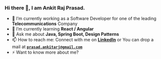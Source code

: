### Hi there 👋, I am Ankit Raj Prasad.

- 🔭 I’m currently working as a Software Developer for one of the leading **Telecommunications** Company
- 🌱 I’m currently learning **React / Angular**
- 💬 Ask me about **Java, Spring Boot, Design Patterns**
- 📫 How to reach me: Connect with me on **[LinkedIn](https://www.linkedin.com/in/ankitrajprasad/)** or You can drop a mail at **[`prasad.ankitarj@gmail.com`](mailto:prasad.ankitarj@gmail.com)**
- ⚡ Want to know more about me?

<!---
ankitrajpr/ankitrajpr is a ✨ special ✨ repository because its `README.md` (this file) appears on your GitHub profile.
You can click the Preview link to take a look at your changes.
--->

